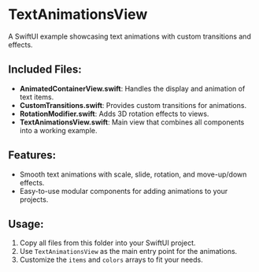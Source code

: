 # TextAnimationsView

A SwiftUI example showcasing text animations with custom transitions and effects.

## Included Files:
- **AnimatedContainerView.swift**: Handles the display and animation of text items.
- **CustomTransitions.swift**: Provides custom transitions for animations.
- **RotationModifier.swift**: Adds 3D rotation effects to views.
- **TextAnimationsView.swift**: Main view that combines all components into a working example.

## Features:
- Smooth text animations with scale, slide, rotation, and move-up/down effects.
- Easy-to-use modular components for adding animations to your projects.

## Usage:
1. Copy all files from this folder into your SwiftUI project.
2. Use `TextAnimationsView` as the main entry point for the animations.
3. Customize the `items` and `colors` arrays to fit your needs.


